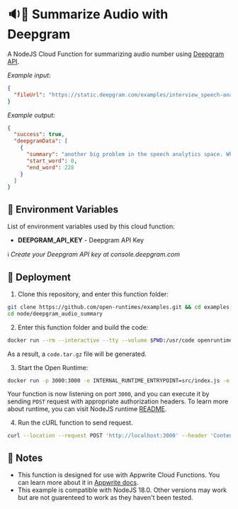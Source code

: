 # 🔉📃 Summarize Audio with Deepgram

A NodeJS Cloud Function for summarizing audio number using [Deepgram API](https://deepgram.com/).

_Example input:_

```json
{
  "fileUrl": "https://static.deepgram.com/examples/interview_speech-analytics.wav"
}
```

_Example output:_

```json
{
  "success": true,
  "deepgramData": [
    {
      "summary": "another big problem in the speech analytics space. When customers first bring the software on is that they they are blown away by the fact that an engine can monitor hundreds of Kpis.",
      "start_word": 0,
      "end_word": 228
    }
  ]
}
```

## 📝 Environment Variables

List of environment variables used by this cloud function:

- **DEEPGRAM_API_KEY** - Deepgram API Key

ℹ️ _Create your Deepgram API key at console.deepgram.com_

## 🚀 Deployment

1. Clone this repository, and enter this function folder:

```bash
git clone https://github.com/open-runtimes/examples.git && cd examples
cd node/deepgram_audio_summary
```

2. Enter this function folder and build the code:

```bash
docker run --rm --interactive --tty --volume $PWD:/usr/code openruntimes/node:18.0 sh /usr/local/src/build.sh
```

As a result, a `code.tar.gz` file will be generated.

3. Start the Open Runtime:

```bash
docker run -p 3000:3000 -e INTERNAL_RUNTIME_ENTRYPOINT=src/index.js -e INTERNAL_RUNTIME_KEY=secret-key --rm --interactive --tty --volume $PWD/code.tar.gz:/tmp/code.tar.gz:ro openruntimes/node:18.0 sh /usr/local/src/start.sh
```

Your function is now listening on port `3000`, and you can execute it by sending `POST` request with appropriate authorization headers. To learn more about runtime, you can visit NodeJS runtime [README](https://github.com/open-runtimes/open-runtimes/tree/main/runtimes/node-18.0). 

4. Run the cURL function to send request.

```bash
curl --location --request POST 'http://localhost:3000' --header 'Content-Type: application/json' --header 'X-Internal-Challenge: secret-key' --data-raw '{"env": {"DEEPGRAM_API_KEY": "YOUR_DEEPGRAM_API_KEY"},"payload": {"fileUrl": "https://static.deepgram.com/examples/interview_speech-analytics.wav"}}'
```

## 📝 Notes

- This function is designed for use with Appwrite Cloud Functions. You can learn more about it in [Appwrite docs](https://appwrite.io/docs/functions).
- This example is compatible with NodeJS 18.0. Other versions may work but are not guarenteed to work as they haven't been tested.

